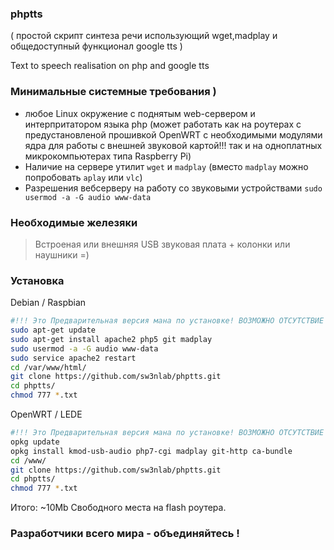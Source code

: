 ### phptts 
( простой скрипт синтеза речи использующий wget,madplay и общедоступный функционал google tts ) 

Text to speech realisation on php and google tts


### Минимальные системные требования )
>
+ любое Linux окружение с поднятым web-сервером и интерпритатором языка php 
(может работать как на роутерах с предустановленой прошивкой OpenWRT c необходимыми модулями ядра для работы с внешней звуковой картой!!!
так и на одноплатных микрокомпьютерах типа Raspberry Pi) 
+ Наличие на сервере утилит `wget` и `madplay` (вместо `madplay` можно попробовать `aplay` или `vlc`)
+ Разрешения вебсерверу на работу со звуковыми устройствами `sudo usermod -a -G audio www-data` 

### Необходимые железяки
> Встроеная или внешняя USB звуковая плата + колонки или наушники =)

### Установка
Debian / Raspbian
```bash
#!!! Это Предварительная версия мана по установке! ВОЗМОЖНО ОТСУТСТВИЕ НЕКОТОРЫХ ПАКЕТОВ !
sudo apt-get update
sudo apt-get install apache2 php5 git madplay
sudo usermod -a -G audio www-data
sudo service apache2 restart
cd /var/www/html/
git clone https://github.com/sw3nlab/phptts.git
cd phptts/
chmod 777 *.txt
```

OpenWRT / LEDE
```bash
#!!! Это Предварительная версия мана по установке! ВОЗМОЖНО ОТСУТСТВИЕ НЕКОТОРЫХ ПАКЕТОВ !
opkg update
opkg install kmod-usb-audio php7-cgi madplay git-http ca-bundle
cd /www/
git clone https://github.com/sw3nlab/phptts.git
cd phptts/
chmod 777 *.txt
```
Итого: ~10Mb Свободного места на flash роутера.

### Разработчики всего мира - объединяйтесь !

